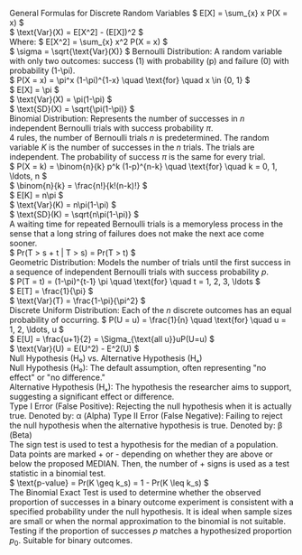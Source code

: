 General Formulas for Discrete Random Variables
$
E[X] = \sum_{x} x P(X = x)
$  
$
\text{Var}(X) = E[X^2] - (E[X])^2
$  
Where:
$
E[X^2] = \sum_{x} x^2 P(X = x)
$  
$
\sigma = \sqrt{\text{Var}(X)}
$
Bernoulli Distribution: A random variable with only two outcomes: success (1) with probability \(p\) and failure (0) with probability \(1-\pi\).  
$
P(X = x) = \pi^x (1-\pi)^{1-x} \quad \text{for} \quad x \in \{0, 1\}
$  
$
E[X] = \pi
$  
$
\text{Var}(X) = \pi(1-\pi)
$  
$
\text{SD}(X) = \sqrt{\pi(1-\pi)}
$  
Binomial Distribution: Represents the number of successes in $n$ independent Bernoulli trials with success probability $\pi$.  
4 rules, the number of Bernoulli trials $n$ is predetermined. The random variable $K$ is the number of successes in the $n$ trials. The trials are independent. The probability of success $\pi$ is the same for every trial.  
$
P(X = k) = \binom{n}{k} p^k (1-p)^{n-k} \quad \text{for} \quad k = 0, 1, \ldots, n
$  
$
\binom{n}{k} = \frac{n!}{k!(n-k)!}
$  
$
E[K] = n\pi
$  
$
\text{Var}(K) = n\pi(1-\pi)
$  
$
\text{SD}(K) = \sqrt{n\pi(1-\pi)}
$  
A waiting time for repeated Bernoulli trials is a memoryless process in the sense that a long string of failures does not make the next ace come sooner.  
$
Pr(T > s + t | T > s) = Pr(T > t)
$  
Geometric Distribution: Models the number of trials until the first success in a sequence of independent Bernoulli trials with success probability $p$.  
$
P(T = t) = (1-\pi)^{t-1} \pi \quad \text{for} \quad t = 1, 2, 3, \ldots
$  
$
E[T] = \frac{1}{\pi}
$  
$
\text{Var}(T) = \frac{1-\pi}{\pi^2}
$  
Discrete Uniform Distribution: Each of the $n$ discrete outcomes has an equal probability of occurring.
$
P(U = u) = \frac{1}{n} \quad \text{for} \quad u = 1, 2, \ldots, u
$  
$
E[U] = \frac{u+1}{2} = \Sigma_{\text{all u}}uP(U=u)
$  
$
\text{Var}(U) = E(U^2) - E^2(U)
$  
Null Hypothesis (H₀) vs. Alternative Hypothesis (Hₐ)  
Null Hypothesis (H₀): The default assumption, often representing "no effect" or "no difference."  
Alternative Hypothesis (Hₐ): The hypothesis the researcher aims to support, suggesting a significant effect or difference.  
Type I Error (False Positive): Rejecting the null hypothesis when it is actually true. Denoted by: α (Alpha)
Type II Error (False Negative): Failing to reject the null hypothesis when the alternative hypothesis is true. Denoted by: β (Beta)  
The sign test is used to test a hypothesis for the median of a population. Data points are marked + or - depending on whether they are above or below the proposed MEDIAN. Then, the number of + signs is used as a test statistic in a binomial test.  
$
\text{p-value} = Pr(K \geq k_s) = 1 - Pr(K \leq k_s)
$  
The Binomial Exact Test is used to determine whether the observed proportion of successes in a binary outcome experiment is consistent with a specified probability under the null hypothesis. It is ideal when sample sizes are small or when the normal approximation to the binomial is not suitable. Testing if the proportion of successes $p$ matches a hypothesized proportion $p_0$. Suitable for binary outcomes.